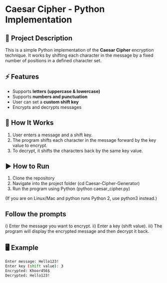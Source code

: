 # Caesar Cipher - Python Implementation

## 📌 Project Description
This is a simple Python implementation of the **Caesar Cipher** encryption technique.
It works by shifting each character in the message by a fixed number of positions in a defined character set.

## ⚡ Features
- Supports **letters (uppercase & lowercase)**
- Supports **numbers and punctuation**
- User can set a **custom shift key**
- Encrypts and decrypts messages

## 🔑 How It Works
1. User enters a message and a shift key.
2. The program shifts each character in the message forward by the key value to encrypt.
3. To decrypt, it shifts the characters back by the same key value.

## ▶ How to Run
1. Clone the repository
2. Navigate into the project folder
      (cd Caesar-Cipher-Generator)
3. Run the program using Python
      (python caesar_cipher.py)

(If you are on Linux/Mac and python runs Python 2, use python3 instead.)
## Follow the prompts
i) Enter the message you want to encrypt.
ii) Enter a key (shift value).
iii) The program will display the encrypted message and then decrypt it back.

## 🖥 Example
```bash
Enter message: Hello123!
Enter key (shift value): 3
Encrypted: Khoor456$
Decrypted: Hello123!
